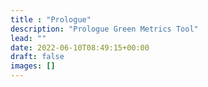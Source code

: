 ```yaml
---
title : "Prologue"
description: "Prologue Green Metrics Tool"
lead: ""
date: 2022-06-10T08:49:15+00:00
draft: false
images: []
---
```

